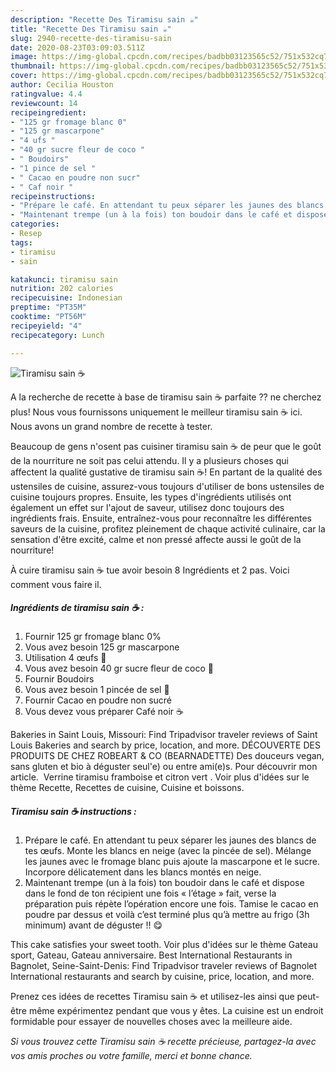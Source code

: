 ```yaml
---
description: "Recette Des Tiramisu sain ☕️"
title: "Recette Des Tiramisu sain ☕️"
slug: 2940-recette-des-tiramisu-sain
date: 2020-08-23T03:09:03.511Z
image: https://img-global.cpcdn.com/recipes/badbb03123565c52/751x532cq70/tiramisu-sain-☕️-photo-principale-de-la-recette.jpg
thumbnail: https://img-global.cpcdn.com/recipes/badbb03123565c52/751x532cq70/tiramisu-sain-☕️-photo-principale-de-la-recette.jpg
cover: https://img-global.cpcdn.com/recipes/badbb03123565c52/751x532cq70/tiramisu-sain-☕️-photo-principale-de-la-recette.jpg
author: Cecilia Houston
ratingvalue: 4.4
reviewcount: 14
recipeingredient:
- "125 gr fromage blanc 0"
- "125 gr mascarpone"
- "4 ufs "
- "40 gr sucre fleur de coco "
- " Boudoirs"
- "1 pince de sel "
- " Cacao en poudre non sucr"
- " Caf noir "
recipeinstructions:
- "Prépare le café. En attendant tu peux séparer les jaunes des blancs de tes œufs. Monte les blancs en neige (avec la pincée de sel). Mélange les jaunes avec le fromage blanc puis ajoute la mascarpone et le sucre. Incorpore délicatement dans les blancs montés en neige."
- "Maintenant trempe (un à la fois) ton boudoir dans le café et dispose dans le fond de ton récipient une fois « l’étage » fait, verse la préparation puis répète l’opération encore une fois. Tamise le cacao en poudre par dessus et voilà c’est terminé plus qu’à mettre au frigo (3h minimum) avant de déguster !! 😋"
categories:
- Resep
tags:
- tiramisu
- sain

katakunci: tiramisu sain 
nutrition: 202 calories
recipecuisine: Indonesian
preptime: "PT35M"
cooktime: "PT56M"
recipeyield: "4"
recipecategory: Lunch

---
```



![Tiramisu sain ☕️](https://img-global.cpcdn.com/recipes/badbb03123565c52/751x532cq70/tiramisu-sain-☕️-photo-principale-de-la-recette.jpg)

A la recherche de recette à base de tiramisu sain ☕️ parfaite ?? ne cherchez plus! Nous vous fournissons uniquement le meilleur tiramisu sain ☕️ ici. Nous avons un grand nombre de recette à tester.

Beaucoup de gens n'osent pas cuisiner tiramisu sain ☕️ de peur que le goût de la nourriture ne soit pas celui attendu. Il y a plusieurs choses qui affectent la qualité gustative de tiramisu sain ☕️! En partant de la qualité des ustensiles de cuisine, assurez-vous toujours d'utiliser de bons ustensiles de cuisine toujours propres. Ensuite, les types d'ingrédients utilisés ont également un effet sur l'ajout de saveur, utilisez donc toujours des ingrédients frais. Ensuite, entraînez-vous pour reconnaître les différentes saveurs de la cuisine, profitez pleinement de chaque activité culinaire, car la sensation d'être excité, calme et non pressé affecte aussi le goût de la nourriture!

<!--inarticleads1-->

À cuire tiramisu sain ☕️ tue avoir besoin 8 Ingrédients et 2 pas. Voici comment vous faire il.

##### Ingrédients de tiramisu sain ☕️ :

1. Fournir 125 gr fromage blanc 0%
1. Vous avez besoin 125 gr mascarpone
1. Utilisation 4 œufs 🥚
1. Vous avez besoin 40 gr sucre fleur de coco 🥥
1. Fournir  Boudoirs
1. Vous avez besoin 1 pincée de sel 🧂
1. Fournir  Cacao en poudre non sucré
1. Vous devez vous préparer  Café noir ☕️


Bakeries in Saint Louis, Missouri: Find Tripadvisor traveler reviews of Saint Louis Bakeries and search by price, location, and more. DÉCOUVERTE DES PRODUITS DE CHEZ ROBEART &amp; CO (BEARNADETTE) Des douceurs vegan, sans gluten et bio à déguster seul&#39;e) ou entre ami(e)s. Pour découvrir mon article. ️ Verrine tiramisu framboise et citron vert . Voir plus d&#39;idées sur le thème Recette, Recettes de cuisine, Cuisine et boissons. 

<!--inarticleads2-->

##### Tiramisu sain ☕️ instructions :

1. Prépare le café. En attendant tu peux séparer les jaunes des blancs de tes œufs. Monte les blancs en neige (avec la pincée de sel). Mélange les jaunes avec le fromage blanc puis ajoute la mascarpone et le sucre. Incorpore délicatement dans les blancs montés en neige.
1. Maintenant trempe (un à la fois) ton boudoir dans le café et dispose dans le fond de ton récipient une fois « l’étage » fait, verse la préparation puis répète l’opération encore une fois. Tamise le cacao en poudre par dessus et voilà c’est terminé plus qu’à mettre au frigo (3h minimum) avant de déguster !! 😋


This cake satisfies your sweet tooth. Voir plus d&#39;idées sur le thème Gateau sport, Gateau, Gateau anniversaire. Best International Restaurants in Bagnolet, Seine-Saint-Denis: Find Tripadvisor traveler reviews of Bagnolet International restaurants and search by cuisine, price, location, and more. 

<!--inarticleads1-->

<p>
Prenez ces idées de recettes Tiramisu sain ☕️ et utilisez-les ainsi que peut-être même expérimentez pendant que vous y êtes. La cuisine est un endroit formidable pour essayer de nouvelles choses avec la meilleure aide.
</p>

<p>
<i>Si vous trouvez cette Tiramisu sain ☕️ recette précieuse, partagez-la avec vos amis proches ou votre famille, merci et bonne chance.</i>
</p>
